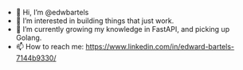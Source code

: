 - 👋 Hi, I’m @edwbartels
- 👀 I’m interested in building things that just work.
- 🌱 I’m currently growing my knowledge in FastAPI, and picking up Golang.
- 📫 How to reach me: https://www.linkedin.com/in/edward-bartels-7144b9330/


<!---
edwbartels/edwbartels is a ✨ special ✨ repository because its `README.md` (this file) appears on your GitHub profile.
You can click the Preview link to take a look at your changes.
--->
